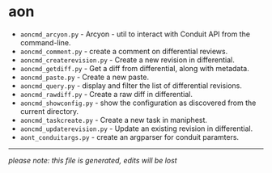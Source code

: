# aon
* `aoncmd_arcyon.py` -
Arcyon - util to interact with Conduit API from the command-line.
* `aoncmd_comment.py` -
create a comment on differential reviews.
* `aoncmd_createrevision.py` -
Create a new revision in differential.
* `aoncmd_getdiff.py` -
Get a diff from differential, along with metadata.
* `aoncmd_paste.py` -
Create a new paste.
* `aoncmd_query.py` -
display and filter the list of differential revisions.
* `aoncmd_rawdiff.py` -
Create a raw diff in differential.
* `aoncmd_showconfig.py` -
show the configuration as discovered from the current directory.
* `aoncmd_taskcreate.py` -
Create a new task in maniphest.
* `aoncmd_updaterevision.py` -
Update an existing revision in differential.
* `aont_conduitargs.py` -
create an argparser for conduit paramters.

-----
*please note: this file is generated, edits will be lost*
